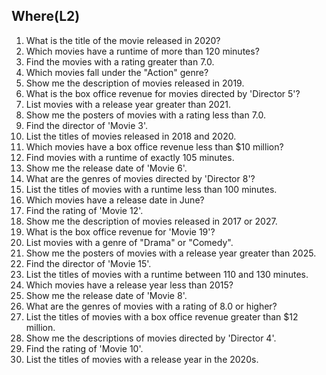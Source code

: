 ## Where(L2)

1. What is the title of the movie released in 2020?
2. Which movies have a runtime of more than 120 minutes?
3. Find the movies with a rating greater than 7.0.
4. Which movies fall under the "Action" genre?
5. Show me the description of movies released in 2019.
6. What is the box office revenue for movies directed by 'Director 5'?
7. List movies with a release year greater than 2021.
8. Show me the posters of movies with a rating less than 7.0.
9. Find the director of 'Movie 3'.
10. List the titles of movies released in 2018 and 2020.
11. Which movies have a box office revenue less than $10 million?
12. Find movies with a runtime of exactly 105 minutes.
13. Show me the release date of 'Movie 6'.
14. What are the genres of movies directed by 'Director 8'?
15. List the titles of movies with a runtime less than 100 minutes.
16. Which movies have a release date in June?
17. Find the rating of 'Movie 12'.
18. Show me the description of movies released in 2017 or 2027.
19. What is the box office revenue for 'Movie 19'?
20. List movies with a genre of "Drama" or "Comedy".
21. Show me the posters of movies with a release year greater than 2025.
22. Find the director of 'Movie 15'.
23. List the titles of movies with a runtime between 110 and 130 minutes.
24. Which movies have a release year less than 2015?
25. Show me the release date of 'Movie 8'.
26. What are the genres of movies with a rating of 8.0 or higher?
27. List the titles of movies with a box office revenue greater than $12 million.
28. Show me the descriptions of movies directed by 'Director 4'.
29. Find the rating of 'Movie 10'.
30. List the titles of movies with a release year in the 2020s.
